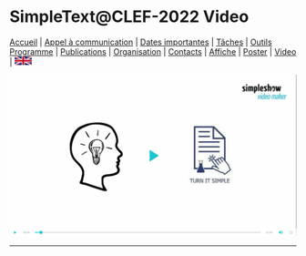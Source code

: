 
# SimpleText@CLEF-2022 Video

[Accueil](./) | [Appel à communication](./CFP) | [Dates importantes](./dates) | [Tâches](./tasks) | [Outils](./tools)  
[Programme](./program) | [Publications](./publications) | [Organisation](./organisation) | [Contacts](./contacts) | [Affiche](./affiche) | [Poster](./poster) | [Video](./video) | [<img src="./en.png" width="30">](../en/CFP)



<a href="default.asp">
  <img src="./video.png" alt="https://videos.simpleshow.com/T3EUWVpkuY">
</a>

---

